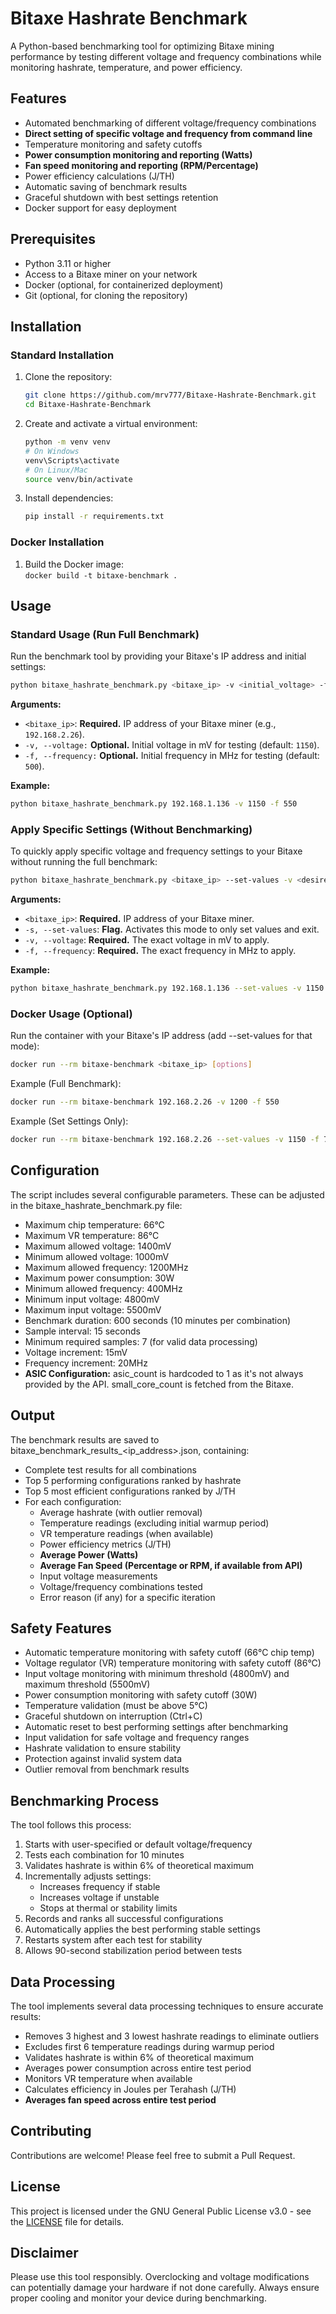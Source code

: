# **Bitaxe Hashrate Benchmark**

A Python-based benchmarking tool for optimizing Bitaxe mining performance by testing different voltage and frequency combinations while monitoring hashrate, temperature, and power efficiency.

## **Features**

* Automated benchmarking of different voltage/frequency combinations  
* **Direct setting of specific voltage and frequency from command line**  
* Temperature monitoring and safety cutoffs  
* **Power consumption monitoring and reporting (Watts)**  
* **Fan speed monitoring and reporting (RPM/Percentage)**  
* Power efficiency calculations (J/TH)  
* Automatic saving of benchmark results  
* Graceful shutdown with best settings retention  
* Docker support for easy deployment

## **Prerequisites**

* Python 3.11 or higher  
* Access to a Bitaxe miner on your network  
* Docker (optional, for containerized deployment)  
* Git (optional, for cloning the repository)

## **Installation**

### **Standard Installation**

1. Clone the repository:  
   ```bash
   git clone https://github.com/mrv777/Bitaxe-Hashrate-Benchmark.git  
   cd Bitaxe-Hashrate-Benchmark
   ```

2. Create and activate a virtual environment:  
   ```bash
   python -m venv venv
   # On Windows  
   venv\Scripts\activate
   # On Linux/Mac  
   source venv/bin/activate
   ```

3. Install dependencies:     
   ```bash
   pip install -r requirements.txt
   ```

### **Docker Installation**

1. Build the Docker image:  
   `docker build -t bitaxe-benchmark .`

## **Usage**

### **Standard Usage (Run Full Benchmark)**

Run the benchmark tool by providing your Bitaxe's IP address and initial settings:  
```bash
python bitaxe_hashrate_benchmark.py <bitaxe_ip> -v <initial_voltage> -f <initial_frequency>
```

**Arguments:**

* `<bitaxe_ip>`: **Required.** IP address of your Bitaxe miner (e.g., `192.168.2.26`).  
* `-v, --voltage:` **Optional.** Initial voltage in mV for testing (default: `1150`).  
* `-f, --frequency:` **Optional.** Initial frequency in MHz for testing (default: `500`).

**Example:**  
```bash
python bitaxe_hashrate_benchmark.py 192.168.1.136 -v 1150 -f 550
```

### **Apply Specific Settings (Without Benchmarking)**

To quickly apply specific voltage and frequency settings to your Bitaxe without running the full benchmark:  
```bash
python bitaxe_hashrate_benchmark.py <bitaxe_ip> --set-values -v <desired_voltage_mv> -f <desired_frequency_mhz>
```

**Arguments:**

* `<bitaxe_ip>`: **Required.** IP address of your Bitaxe miner.  
* `-s, --set-values`: **Flag.** Activates this mode to only set values and exit.  
* `-v, --voltage`: **Required.** The exact voltage in mV to apply.  
* `-f, --frequency`: **Required.** The exact frequency in MHz to apply.

**Example:**  
```bash
python bitaxe_hashrate_benchmark.py 192.168.1.136 --set-values -v 1150 -f 780
```

### **Docker Usage (Optional)**

Run the container with your Bitaxe's IP address (add --set-values for that mode):  
```bash
docker run --rm bitaxe-benchmark <bitaxe_ip> [options]
```

Example (Full Benchmark):  
```bash
docker run --rm bitaxe-benchmark 192.168.2.26 -v 1200 -f 550
```

Example (Set Settings Only):  
```bash
docker run --rm bitaxe-benchmark 192.168.2.26 --set-values -v 1150 -f 780
```

## **Configuration**

The script includes several configurable parameters. These can be adjusted in the bitaxe_hashrate_benchmark.py file:

* Maximum chip temperature: 66°C  
* Maximum VR temperature: 86°C  
* Maximum allowed voltage: 1400mV  
* Minimum allowed voltage: 1000mV  
* Maximum allowed frequency: 1200MHz  
* Maximum power consumption: 30W  
* Minimum allowed frequency: 400MHz  
* Minimum input voltage: 4800mV  
* Maximum input voltage: 5500mV  
* Benchmark duration: 600 seconds (10 minutes per combination)  
* Sample interval: 15 seconds  
* Minimum required samples: 7 (for valid data processing)  
* Voltage increment: 15mV  
* Frequency increment: 20MHz  
* **ASIC Configuration:** asic_count is hardcoded to 1 as it's not always provided by the API. small_core_count is fetched from the Bitaxe.

## **Output**

The benchmark results are saved to bitaxe_benchmark_results_<ip_address>.json, containing:

* Complete test results for all combinations  
* Top 5 performing configurations ranked by hashrate  
* Top 5 most efficient configurations ranked by J/TH  
* For each configuration:  
  * Average hashrate (with outlier removal)  
  * Temperature readings (excluding initial warmup period)  
  * VR temperature readings (when available)  
  * Power efficiency metrics (J/TH)  
  * **Average Power (Watts)**  
  * **Average Fan Speed (Percentage or RPM, if available from API)**  
  * Input voltage measurements  
  * Voltage/frequency combinations tested  
  * Error reason (if any) for a specific iteration

## **Safety Features**

* Automatic temperature monitoring with safety cutoff (66°C chip temp)  
* Voltage regulator (VR) temperature monitoring with safety cutoff (86°C)  
* Input voltage monitoring with minimum threshold (4800mV) and maximum threshold (5500mV)  
* Power consumption monitoring with safety cutoff (30W)  
* Temperature validation (must be above 5°C)  
* Graceful shutdown on interruption (Ctrl+C)  
* Automatic reset to best performing settings after benchmarking  
* Input validation for safe voltage and frequency ranges  
* Hashrate validation to ensure stability  
* Protection against invalid system data  
* Outlier removal from benchmark results

## **Benchmarking Process**

The tool follows this process:

1. Starts with user-specified or default voltage/frequency  
2. Tests each combination for 10 minutes  
3. Validates hashrate is within 6% of theoretical maximum  
4. Incrementally adjusts settings:  
   * Increases frequency if stable  
   * Increases voltage if unstable  
   * Stops at thermal or stability limits  
5. Records and ranks all successful configurations  
6. Automatically applies the best performing stable settings  
7. Restarts system after each test for stability  
8. Allows 90-second stabilization period between tests

## **Data Processing**

The tool implements several data processing techniques to ensure accurate results:

* Removes 3 highest and 3 lowest hashrate readings to eliminate outliers  
* Excludes first 6 temperature readings during warmup period  
* Validates hashrate is within 6% of theoretical maximum  
* Averages power consumption across entire test period  
* Monitors VR temperature when available  
* Calculates efficiency in Joules per Terahash (J/TH)  
* **Averages fan speed across entire test period**

## **Contributing**

Contributions are welcome! Please feel free to submit a Pull Request.

## **License**

This project is licensed under the GNU General Public License v3.0 - see the [LICENSE](LICENSE) file for details.

## **Disclaimer**

Please use this tool responsibly. Overclocking and voltage modifications can potentially damage your hardware if not done carefully. Always ensure proper cooling and monitor your device during benchmarking.